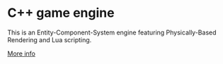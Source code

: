 # C++ game engine

This is an Entity-Component-System engine featuring Physically-Based Rendering and Lua scripting.

[More info](https://maksmaisak.github.io/engine)
